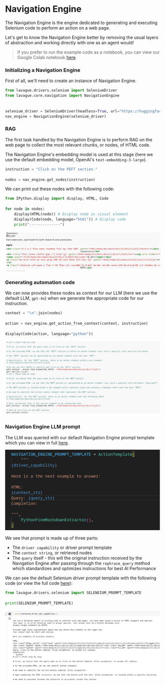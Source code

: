 # Navigation Engine

The Navigation Engine is the engine dedicated to generating and executing Selenium code to perform an action on a web page.

Let's get to know the Navigation Engine better by removing the usual layers of abstraction and working directly with one as an agent would!

> If you prefer to run the example code as a notebook, you can view our Google Colab notebook [here](https://colab.research.google.com/github/lavague-ai/lavague/blob/main/docs/docs/learn/notebooks/NavigationEngine.ipynb).

### Initializing a Navigation Engine

First of all, we'll need to create an instance of Navigation Engine.

```python
from lavague.drivers.selenium import SeleniumDriver
from lavague.core.navigation import NavigationEngine


selenium_driver = SeleniumDriver(headless=True, url="https://huggingface.co/")
nav_engine = NavigationEngine(selenium_driver)
```

### RAG

The first task handled by the Navigation Engine is to perform RAG on the web page to collect the most relevant chunks, or nodes, of HTML code.

The Navigation Engine's embedding model is used at this stage (here we use the default embedding model, OpenAI's `text-embedding-3-large`).

```python
instruction = "Click on the PEFT section."

nodes = nav_engine.get_nodes(instruction)
```

We can print out these nodes with the following code:

```python
from IPython.display import display, HTML, Code

for node in nodes:
    display(HTML(node)) # Display node as visual element
    display(Code(node, language="html")) # Display code
    print("--------------")
```
![nodes](../../assets/nav-engine-nodes.png)

### Generating automation code

We can now provides these nodes as context for our LLM (here we use the default LLM, `gpt-4o`) when we generate the appropriate code for our instruction.

```python
context = "\n".join(nodes)

action = nav_engine.get_action_from_context(context, instruction)

display(Code(action, language="python"))
```
![navigation engine code](../../assets/nav-engine-code.png)


### Navigation Engine LLM prompt

The LLM was queried with our default Navigation Engine prompt template which you can view in full [here](https://github.com/lavague-ai/LaVague/blob/9764805bd756d15c83943baa968d35f979242314/lavague-core/lavague/core/navigation.py#L28).

![navigation engine prompt](../../assets/nav-engine-prompt-template.png)

We see that prompt is made up of three parts:
- The `driver capability` or driver prompt template
- The `context string`, or retrieved nodes
- The `query` itself - this will the original instruction received by the Navigation Engine after passing through the `rephrase_query` method which standardizes and optimizes instructions for best AI Performance

We can see the default Selenium driver prompt template with the following code (or view the full code [here](https://github.com/lavague-ai/LaVague/blob/9764805bd756d15c83943baa968d35f979242314/lavague-integrations/drivers/lavague-drivers-selenium/lavague/drivers/selenium/base.py#L177)):

```python
from lavague.drivers.selenium import SELENEIUM_PROMPT_TEMPLATE

print(SELENIUM_PROMPT_TEMPLATE)
```
![Selenium prompt template](../../assets/selenium-driver-prompt-template.png)

